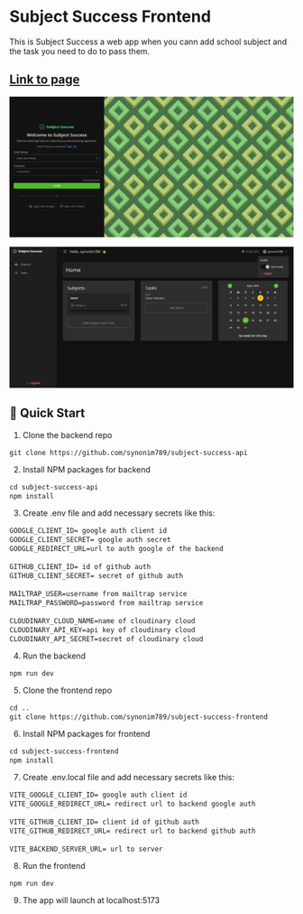 # Subject Success Frontend

This is <span>Subject Success</span> a web app when you cann add school subject and the task you need to do to pass them.

## [Link to page](https://subject-success.vercel.app/)

![](./public/subject-success-2.png)

![](./public/subject-success-1.png)

## 🚀 Quick Start

1. Clone the backend repo

```
git clone https://github.com/synonim789/subject-success-api
```

2. Install NPM packages for backend

```
cd subject-success-api
npm install
```

3. Create .env file and add necessary secrets like this:

```
GOOGLE_CLIENT_ID= google auth client id
GOOGLE_CLIENT_SECRET= google auth secret
GOOGLE_REDIRECT_URL=url to auth google of the backend

GITHUB_CLIENT_ID= id of github auth
GITHUB_CLIENT_SECRET= secret of github auth

MAILTRAP_USER=username from mailtrap service
MAILTRAP_PASSWORD=password from mailtrap service

CLOUDINARY_CLOUD_NAME=name of cloudinary cloud
CLOUDINARY_API_KEY=api key of cloudinary cloud
CLOUDINARY_API_SECRET=secret of cloudinary cloud
```

4. Run the backend

```
npm run dev
```

5. Clone the frontend repo

```
cd ..
git clone https://github.com/synonim789/subject-success-frontend
```

6. Install NPM packages for frontend

```
cd subject-success-frontend
npm install
```

7. Create .env.local file and add necessary secrets like this:

```
VITE_GOOGLE_CLIENT_ID= google auth client id
VITE_GOOGLE_REDIRECT_URL= redirect url to backend google auth

VITE_GITHUB_CLIENT_ID= client id of github auth
VITE_GITHUB_REDIRECT_URL= redirect url to backend github auth

VITE_BACKEND_SERVER_URL= url to server
```

8. Run the frontend

```
npm run dev
```

9. The app will launch at localhost:5173